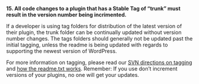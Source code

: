 **15. All code changes to a plugin that has a Stable Tag of “trunk” must result in the version number being incrimented.**

If a developer is using tag folders for distribution of the latest version of their plugin, the trunk folder can be continually updated without version number changes. The tags folders should generally not be updated past the initial tagging, unless the readme is being updated with regards to supporting the newest version of WordPress.

For more information on tagging, please read our [SVN directions on tagging](https://developer.wordpress.org/plugins/wordpress-org/how-to-use-subversion/#task-3) and [how the readme.txt works](https://developer.wordpress.org/plugins/wordpress-org/how-your-readme-txt-works/). Remember: If you use don’t increment versions of your plugins, no one will get your updates.